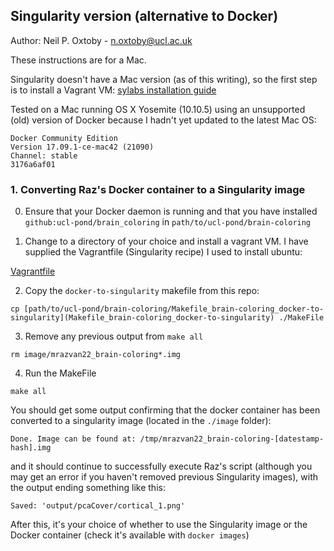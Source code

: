 ## Singularity version (alternative to Docker)
Author: Neil P. Oxtoby - n.oxtoby@ucl.ac.uk

These instructions are for a Mac.

Singularity doesn't have a Mac version (as of this writing), so the first step is to install a Vagrant VM:
[sylabs installation guide](https://www.sylabs.io/guides/3.1/user-guide/installation.html?#mac)

Tested on a Mac running OS X Yosemite (10.10.5) using an unsupported (old) version of Docker because I hadn't yet updated to the latest Mac OS:

    Docker Community Edition
    Version 17.09.1-ce-mac42 (21090)
    Channel: stable
    3176a6af01

### 1. Converting Raz's Docker container to a Singularity image

0. Ensure that your Docker daemon is running and that you have installed `github:ucl-pond/brain_coloring` in `path/to/ucl-pond/brain-coloring`

1. Change to a directory of your choice and install a vagrant VM. I have supplied the Vagrantfile (Singularity recipe) I used to install ubuntu:

  [Vagrantfile](Vagrantfile)

2. Copy the `docker-to-singularity` makefile from this repo:

  ```cp [path/to/ucl-pond/brain-coloring/Makefile_brain-coloring_docker-to-singularity](Makefile_brain-coloring_docker-to-singularity) ./MakeFile```

3. Remove any previous output from `make all`

  ```rm image/mrazvan22_brain-coloring*.img```

4. Run the MakeFile

  ```make all```

You should get some output confirming that the docker container has been converted to a singularity image (located in the `./image` folder):

    Done. Image can be found at: /tmp/mrazvan22_brain-coloring-[datestamp-hash].img

and it should continue to successfully execute Raz's script (although you may get an error if you haven't removed previous Singularity images), with the output ending something like this:

    Saved: 'output/pcaCover/cortical_1.png'

After this, it's your choice of whether to use the Singularity image or the Docker container (check it's available with `docker images`)
